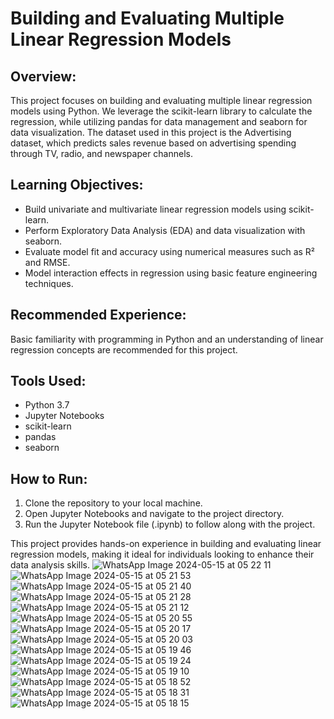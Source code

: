 # Building and Evaluating Multiple Linear Regression Models

## Overview:
This project focuses on building and evaluating multiple linear regression models using Python. We leverage the scikit-learn library to calculate the regression, while utilizing pandas for data management and seaborn for data visualization. The dataset used in this project is the Advertising dataset, which predicts sales revenue based on advertising spending through TV, radio, and newspaper channels.

## Learning Objectives:
- Build univariate and multivariate linear regression models using scikit-learn.
- Perform Exploratory Data Analysis (EDA) and data visualization with seaborn.
- Evaluate model fit and accuracy using numerical measures such as R² and RMSE.
- Model interaction effects in regression using basic feature engineering techniques.

## Recommended Experience:
Basic familiarity with programming in Python and an understanding of linear regression concepts are recommended for this project.

## Tools Used:
- Python 3.7
- Jupyter Notebooks
- scikit-learn
- pandas
- seaborn

## How to Run:
1. Clone the repository to your local machine.
2. Open Jupyter Notebooks and navigate to the project directory.
3. Run the Jupyter Notebook file (.ipynb) to follow along with the project.

This project provides hands-on experience in building and evaluating linear regression models, making it ideal for individuals looking to enhance their data analysis skills.
![WhatsApp Image 2024-05-15 at 05 22 11](https://github.com/vaishnavi-jaishwal/Multiple-Linear-Regression-with-scikit-learn/assets/163410917/fc7c14bb-9dac-460f-8464-ef41a8e96360)
![WhatsApp Image 2024-05-15 at 05 21 53](https://github.com/vaishnavi-jaishwal/Multiple-Linear-Regression-with-scikit-learn/assets/163410917/d9913d84-57e1-4a99-b25b-cbbd23d735da)
![WhatsApp Image 2024-05-15 at 05 21 40](https://github.com/vaishnavi-jaishwal/Multiple-Linear-Regression-with-scikit-learn/assets/163410917/2c29d8da-9166-43ba-b824-acdb01da8d5c)
![WhatsApp Image 2024-05-15 at 05 21 28](https://github.com/vaishnavi-jaishwal/Multiple-Linear-Regression-with-scikit-learn/assets/163410917/0f64e1e3-6bd4-416d-89e4-146be95b8bfa)
![WhatsApp Image 2024-05-15 at 05 21 12](https://github.com/vaishnavi-jaishwal/Multiple-Linear-Regression-with-scikit-learn/assets/163410917/b808a137-0b94-44bf-b33d-31c7d15939cf)
![WhatsApp Image 2024-05-15 at 05 20 55](https://github.com/vaishnavi-jaishwal/Multiple-Linear-Regression-with-scikit-learn/assets/163410917/0268a9d6-7a1a-4088-ac4b-35880c41bbce)
![WhatsApp Image 2024-05-15 at 05 20 17](https://github.com/vaishnavi-jaishwal/Multiple-Linear-Regression-with-scikit-learn/assets/163410917/7b1a2a7e-90fb-4182-a994-d5e2c9e56881)
![WhatsApp Image 2024-05-15 at 05 20 03](https://github.com/vaishnavi-jaishwal/Multiple-Linear-Regression-with-scikit-learn/assets/163410917/d8b6d67b-cda0-4e35-8279-d0ef2b92e8fb)
![WhatsApp Image 2024-05-15 at 05 19 46](https://github.com/vaishnavi-jaishwal/Multiple-Linear-Regression-with-scikit-learn/assets/163410917/3e429195-7ac1-4d8a-8dec-3598246c11a7)
![WhatsApp Image 2024-05-15 at 05 19 24](https://github.com/vaishnavi-jaishwal/Multiple-Linear-Regression-with-scikit-learn/assets/163410917/741b6085-6e21-4c20-a6a8-47969abdba86)
![WhatsApp Image 2024-05-15 at 05 19 10](https://github.com/vaishnavi-jaishwal/Multiple-Linear-Regression-with-scikit-learn/assets/163410917/9015f568-64ec-444f-89a7-a7408589813b)
![WhatsApp Image 2024-05-15 at 05 18 52](https://github.com/vaishnavi-jaishwal/Multiple-Linear-Regression-with-scikit-learn/assets/163410917/cbe52d7f-1091-485b-84ae-f885a92c44f2)
![WhatsApp Image 2024-05-15 at 05 18 31](https://github.com/vaishnavi-jaishwal/Multiple-Linear-Regression-with-scikit-learn/assets/163410917/fd7dd376-fb5d-44d1-b311-648e5f542e6f)
![WhatsApp Image 2024-05-15 at 05 18 15](https://github.com/vaishnavi-jaishwal/Multiple-Linear-Regression-with-scikit-learn/assets/163410917/37410300-42e3-4af5-a9a2-3cb78604fd4d)


